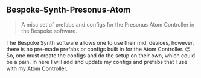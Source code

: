 ## Bespoke-Synth-Presonus-Atom
> A misc set of prefabs and configs for the Presonus Atom Controller in the Bespoke software.

The Bespoke Synth software allows one to use their midi devices, however, there is no pre-made prefabs or configs built in for the Atom Controller. :pensive: So, one must create the configs and do the setup on their own, which could be a pain. In here I will add and update my configs and prefabs that I use with my Atom Controller. 

